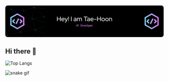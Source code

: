 
![Header](./github-header-image.png)

## Hi there 👋

![Top Langs](https://github-readme-stats.vercel.app/api/top-langs/?username=th-yong&layout=compact)

![snake gif](https://github.com/th-yong/th-yong/blob/output/github-contribution-grid-snake.svg)



<!--
**th-yong/th-yong** is a ✨ _special_ ✨ repository because its `README.md` (this file) appears on your GitHub profile.

Here are some ideas to get you started:

- 🔭 I’m currently working on ...
- 🌱 I’m currently learning ...
- 👯 I’m looking to collaborate on ...
- 🤔 I’m looking for help with ...
- 💬 Ask me about ...
- 📫 How to reach me: ...
- 😄 Pronouns: ...
- ⚡ Fun fact: ...
-->
